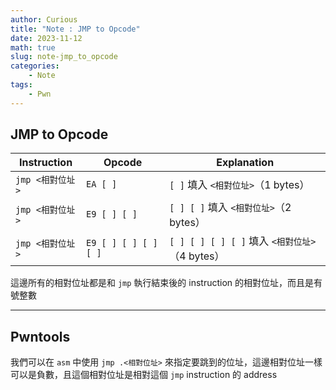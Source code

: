 ```yaml
---
author: Curious
title: "Note : JMP to Opcode"
date: 2023-11-12
math: true
slug: note-jmp_to_opcode
categories:
    - Note
tags:
    - Pwn
---
```


## JMP to Opcode
| Instruction | Opcode | Explanation | 
| --- | --- | --- |
| `jmp <相對位址>` | `EA [ ]` | `[ ]` 填入 `<相對位址>`（1 bytes） |
| `jmp <相對位址>` | `E9 [ ] [ ]` | `[ ] [ ]` 填入 `<相對位址>`（2 bytes） |
| `jmp <相對位址>` | `E9 [ ] [ ] [ ] [ ]` | `[ ] [ ] [ ] [ ]` 填入 `<相對位址>`（4 bytes） |

這邊所有的相對位址都是和 `jmp` 執行結束後的 instruction 的相對位址，而且是有號整數

---
## Pwntools
我們可以在 `asm` 中使用 `jmp .<相對位址>` 來指定要跳到的位址，這邊相對位址一樣可以是負數，且這個相對位址是相對這個 `jmp` instruction 的 address
